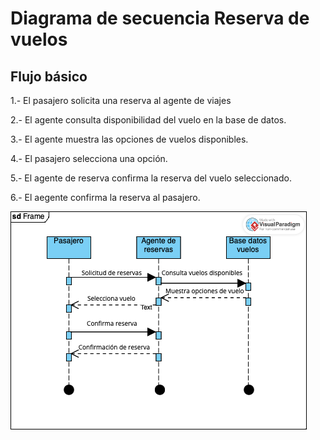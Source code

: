 # Diagrama de secuencia Reserva de vuelos

## Flujo básico
1.- El pasajero solicita una reserva al agente de viajes

2.- El agente consulta disponibilidad del vuelo en la base de datos.

3.- El agente muestra las opciones de vuelos disponibles.

4.- El pasajero selecciona una opción.

5.- El agente de reserva confirma la reserva del vuelo seleccionado. 

6.- El aegente confirma la reserva al pasajero.

![Diagrama](https://github.com/nicholelouis/ETS/blob/main/img/Untitled.png?raw=true)